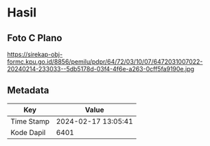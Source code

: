 # Hasil

## Foto C Plano

https://sirekap-obj-formc.kpu.go.id/8856/pemilu/pdpr/64/72/03/10/07/6472031007022-20240214-233033--5db5178d-03f4-4f6e-a263-0cff5fa9190e.jpg


## Metadata

| Key        | Value               |
| ---------- | ------------------- |
| Time Stamp | 2024-02-17 13:05:41 |
| Kode Dapil | 6401                |



